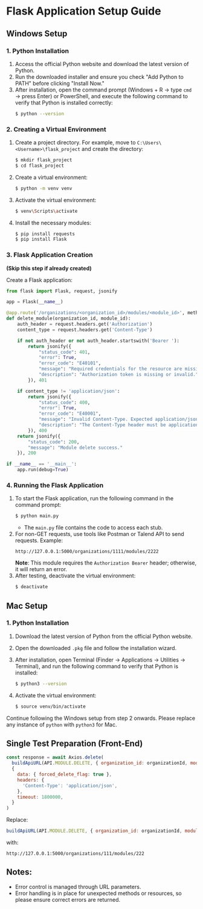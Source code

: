 # Flask Application Setup Guide

## Windows Setup

### 1. Python Installation

1. Access the official Python website and download the latest version of Python.
2. Run the downloaded installer and ensure you check "Add Python to PATH" before clicking "Install Now."
3. After installation, open the command prompt (Windows + R → type `cmd` → press Enter) or PowerShell, and execute the following command to verify that Python is installed correctly:
   ```bash
   $ python --version
   ```

### 2. Creating a Virtual Environment

1. Create a project directory. For example, move to `C:\Users\<Username>\flask_project` and create the directory:
   ```bash
   $ mkdir flask_project
   $ cd flask_project
   ```
2. Create a virtual environment:
   ```bash
   $ python -m venv venv
   ```
3. Activate the virtual environment:
   ```bash
   $ venv\Scripts\activate
   ```
4. Install the necessary modules:
   ```bash
   $ pip install requests
   $ pip install Flask
   ```

### 3. Flask Application Creation

**(Skip this step if already created)**

Create a Flask application:

```python
from flask import Flask, request, jsonify

app = Flask(__name__)

@app.route('/organizations/<organization_id>/modules/<module_id>', methods=['DELETE'])
def delete_module(organization_id, module_id):
    auth_header = request.headers.get('Authorization')
    content_type = request.headers.get('Content-Type')

    if not auth_header or not auth_header.startswith('Bearer '):
        return jsonify({
            "status_code": 401,
            "error": True,
            "error_code": "E40101",
            "message": "Required credentials for the resource are missing or invalid.",
            "description": "Authorization token is missing or invalid."
        }), 401

    if content_type != 'application/json':
        return jsonify({
            "status_code": 400,
            "error": True,
            "error_code": "E40001",
            "message": "Invalid Content-Type. Expected application/json.",
            "description": "The Content-Type header must be application/json."
        }), 400
    return jsonify({
        "status_code": 200,
        "message": "Module delete success."
    }), 200

if __name__ == '__main__':
    app.run(debug=True)
```

### 4. Running the Flask Application

1. To start the Flask application, run the following command in the command prompt:
   ```bash
   $ python main.py
   ```
   - The `main.py` file contains the code to access each stub.
2. For non-GET requests, use tools like Postman or Talend API to send requests. Example:
   ```
   http://127.0.0.1:5000/organizations/1111/modules/2222
   ```
   **Note**: This module requires the `Authorization Bearer` header; otherwise, it will return an error.
3. After testing, deactivate the virtual environment:
   ```bash
   $ deactivate
   ```

## Mac Setup

### 1. Python Installation

1. Download the latest version of Python from the official Python website.
2. Open the downloaded `.pkg` file and follow the installation wizard.
3. After installation, open Terminal (Finder → Applications → Utilities → Terminal), and run the following command to verify that Python is installed:

   ```bash
   $ python3 --version
   ```

4. Activate the virtual environment:
   ```bash
   $ source venv/bin/activate
   ```

Continue following the Windows setup from step 2 onwards.
Please replace any instance of `python` with `python3` for Mac.

## Single Test Preparation (Front-End)

```javascript
const response = await Axios.delete(
  buildApiURL(API.MODULE.DELETE, { organization_id: organizationId, module_id: moduleId }),
  {
    data: { forced_delete_flag: true },
    headers: {
      'Content-Type': 'application/json',
    },
    timeout: 1800000,
  }
)
```

Replace:

```javascript
buildApiURL(API.MODULE.DELETE, { organization_id: organizationId, module_id: moduleId })
```

with:

```
http://127.0.0.1:5000/organizations/111/modules/222
```

## Notes:

- Error control is managed through URL parameters.
- Error handling is in place for unexpected methods or resources, so please ensure correct errors are returned.
